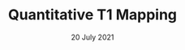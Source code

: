 ---
title: 'Quantitative T1 Mapping'
tags:
  - MRI
  - qMRI
  - Quantitative
authors:
  - name: Mathieu Boudreau
    orcid: 0000-0002-7726-4456
    affiliation: "1, 2"
affiliations:
- name: Montreal Heart Institute, Montreal, Quebec, Canada
  index: 1
- name: NeuroPoly, Polytechnique Montreal, Quebec, Canada
  index: 2
date: 20 July 2021
---